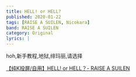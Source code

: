 ```yaml
---
title: HELL! or HELL?
published: 2020-01-22
tags: [RAISE A SUILEN, Nicokara]
band: RAISE A SUILEN
category: Original
lyrics: |
---
```

hoh,新手教程,地狱,绯玛丽,请选择

<summary>
    <a href="https://www.bilibili.com/video/BV1CQPRehEzL/">
        【纯K投屏/自用】HELL! or HELL？- RAISE A SUILEN
    </a>
</summary>
